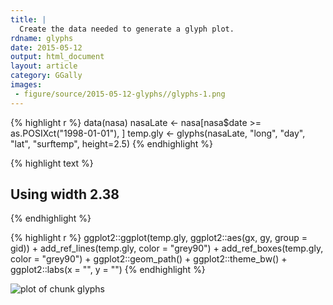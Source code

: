 ```yaml
---
title: |
  Create the data needed to generate a glyph plot.
rdname: glyphs
date: 2015-05-12
output: html_document
layout: article
category: GGally
images:
 - figure/source/2015-05-12-glyphs//glyphs-1.png
---
```





{% highlight r %}
data(nasa)
 nasaLate <- nasa[nasa$date >= as.POSIXct("1998-01-01"), ]
 temp.gly <- glyphs(nasaLate, "long", "day", "lat", "surftemp", height=2.5)
{% endhighlight %}



{% highlight text %}
## Using width 2.38
{% endhighlight %}



{% highlight r %}
 ggplot2::ggplot(temp.gly, ggplot2::aes(gx, gy, group = gid)) +
   add_ref_lines(temp.gly, color = "grey90") +
   add_ref_boxes(temp.gly, color = "grey90") +
   ggplot2::geom_path() +
   ggplot2::theme_bw() +
   ggplot2::labs(x = "", y = "")
{% endhighlight %}

![plot of chunk glyphs](/allYourFigureAreBelongToUs/figure/source/2015-05-12-glyphs/glyphs-1.png) 